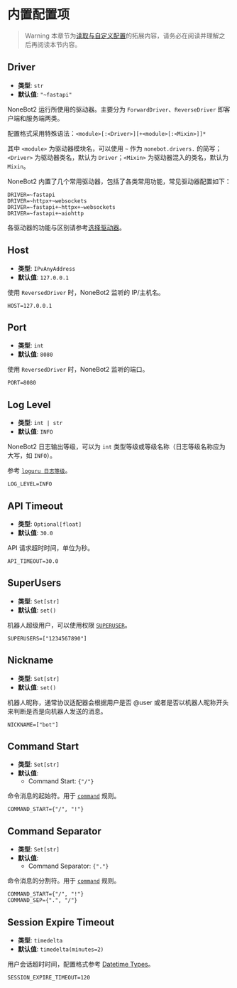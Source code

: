 # 内置配置项

>Warning
本章节为[读取与自定义配置](../../教程/插件开发（高级）/读取与自定义配置.md)的拓展内容，请务必在阅读并理解之后再阅读本节内容。

## Driver

- **类型**: `str`
- **默认值**: `"~fastapi"`

NoneBot2 运行所使用的驱动器。主要分为 `ForwardDriver`、`ReverseDriver` 即客户端和服务端两类。

配置格式采用特殊语法：`<module>[:<Driver>][+<module>[:<Mixin>]]*`

其中 `<module>` 为驱动器模块名，可以使用 `~` 作为 `nonebot.drivers.` 的简写；`<Driver>` 为驱动器类名，默认为 `Driver`；`<Mixin>` 为驱动器混入的类名，默认为 `Mixin`。

NoneBot2 内置了几个常用驱动器，包括了各类常用功能，常见驱动器配置如下：

```env
DRIVER=~fastapi
DRIVER=~httpx+~websockets
DRIVER=~fastapi+~httpx+~websockets
DRIVER=~fastapi+~aiohttp
```

各驱动器的功能与区别请参考[选择驱动器](./choose-driver.md)。

## Host

- **类型**: `IPvAnyAddress`
- **默认值**: `127.0.0.1`

使用 `ReversedDriver` 时，NoneBot2 监听的 IP/主机名。

```env
HOST=127.0.0.1
```

## Port

- **类型**: `int`
- **默认值**: `8080`

使用 `ReversedDriver` 时，NoneBot2 监听的端口。

```env
PORT=8080
```

## Log Level

- **类型**: `int | str`
- **默认值**: `INFO`

NoneBot2 日志输出等级，可以为 `int` 类型等级或等级名称（日志等级名称应为大写，如 `INFO`）。

参考 [`loguru 日志等级`](https://loguru.readthedocs.io/en/stable/api/logger.html#levels)。

```env
LOG_LEVEL=INFO
```

## API Timeout

- **类型**: `Optional[float]`
- **默认值**: `30.0`

API 请求超时时间，单位为秒。

```env
API_TIMEOUT=30.0
```

## SuperUsers

- **类型**: `Set[str]`
- **默认值**: `set()`

机器人超级用户，可以使用权限 [`SUPERUSER`](../api/permission.md#SUPERUSER)。

```env
SUPERUSERS=["1234567890"]
```

## Nickname

- **类型**: `Set[str]`
- **默认值**: `set()`

机器人昵称，通常协议适配器会根据用户是否 @user 或者是否以机器人昵称开头来判断是否是向机器人发送的消息。

```env
NICKNAME=["bot"]
```

## Command Start

- **类型**: `Set[str]`
- **默认值**:
  - Command Start: `{"/"}`

命令消息的起始符。用于 [`command`](../api/rule.md#command) 规则。

```env
COMMAND_START={"/", "!"}
```

## Command Separator

- **类型**: `Set[str]`
- **默认值**:
  - Command Separator: `{"."}`

命令消息的分割符。用于 [`command`](../api/rule.md#command) 规则。

```env
COMMAND_START={"/", "!"}
COMMAND_SEP={".", "/"}
```

## Session Expire Timeout

- **类型**: `timedelta`
- **默认值**: `timedelta(minutes=2)`

用户会话超时时间，配置格式参考 [Datetime Types](https://pydantic-docs.helpmanual.io/usage/types/#datetime-types)。

```env
SESSION_EXPIRE_TIMEOUT=120
```

